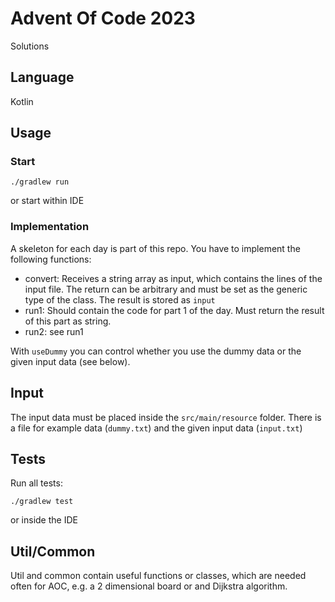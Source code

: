 # Advent Of Code 2023

Solutions

## Language

Kotlin

## Usage

### Start

```
./gradlew run
```

or start within IDE


### Implementation

A skeleton for each day is part of this repo.
You have to implement the following functions:

- convert: Receives a string array as input, which contains the lines of the input file.
The return can be arbitrary and must be set as the generic type of the class.
The result is stored as `input`
- run1: Should contain the code for part 1 of the day. Must return the result of this part as string.
- run2: see run1

With `useDummy` you can control whether you use the dummy data or the given input data (see below).

## Input

The input data must be placed inside the `src/main/resource` folder.
There is a file for example data (`dummy.txt`) and the given input data (`input.txt`)

## Tests

Run all tests:

```
./gradlew test
```

or inside the IDE

## Util/Common

Util and common contain useful functions or classes, which are needed often for AOC, e.g. a 2 dimensional board or and Dijkstra algorithm.
